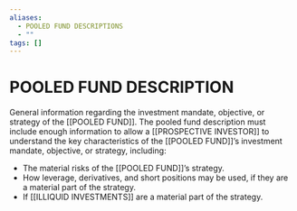 ```yaml
---
aliases:
  - POOLED FUND DESCRIPTIONS
  - ""
tags: []
---
```

# POOLED FUND DESCRIPTION
General information regarding the investment mandate, objective, or strategy of the [[POOLED FUND]]. The pooled fund description must include enough information to allow a [[PROSPECTIVE INVESTOR]] to understand the key characteristics of the [[POOLED FUND]]’s investment mandate, objective, or strategy, including:
- The material risks of the [[POOLED FUND]]’s strategy.
- How leverage, derivatives, and short positions may be used, if they are a material part of the strategy.
- If [[ILLIQUID INVESTMENTS]] are a material part of the strategy.